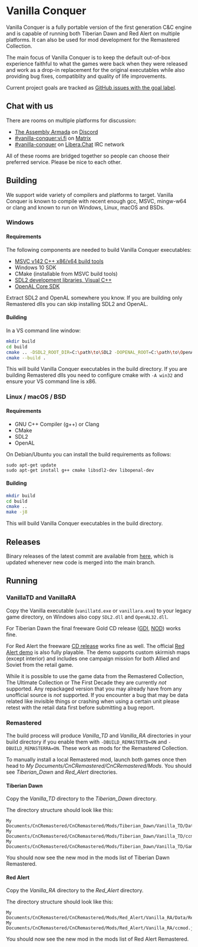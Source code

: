 # Vanilla Conquer
Vanilla Conquer is a fully portable version of the first generation C&C engine and is capable of running both Tiberian Dawn and Red Alert on multiple platforms. It can also be used for mod development for the Remastered Collection.

The main focus of Vanilla Conquer is to keep the default out-of-box experience faithful to what the games were back when they were released and work as a drop-in replacement for the original executables while also providing bug fixes, compatiblity and quality of life improvements.

Current project goals are tracked as [GitHub issues with the goal label](https://github.com/Vanilla-Conquer/Vanilla-Conquer/issues?q=is%3Aissue+is%3Aopen+label%3Agoal).

## Chat with us

There are rooms on multiple platforms for discussion:

- [The Assembly Armada](https://discord.gg/UnWK2Tw) on [Discord](https://discord.gg)
- [#vanilla-conquer:vi.fi](https://matrix.to/#/#vanilla-conquer:vi.fi) on [Matrix](https://matrix.org)
- [#vanilla-conquer](https://web.libera.chat/?channel=#vanilla-conquer) on [Libera.Chat](https://libera.chat]) IRC network

All of these rooms are bridged together so people can choose their preferred service. Please be nice to each other.

## Building

We support wide variety of compilers and platforms to target. Vanilla Conquer is known to compile with recent enough gcc, MSVC, mingw-w64 or clang and known to run on Windows, Linux, macOS and BSDs.

### Windows

#### Requirements

The following components are needed to build Vanilla Conquer executables:

 - [MSVC v142 C++ x86/x64 build tools](https://visualstudio.microsoft.com/visual-cpp-build-tools/)
 - Windows 10 SDK
 - CMake (installable from MSVC build tools)
 - [SDL2 development libraries, Visual C++](https://libsdl.org/download-2.0.php)
 - [OpenAL Core SDK](https://www.openal.org/downloads/)

Extract SDL2 and OpenAL somewhere you know. If you are building only Remastered dlls you can skip installing SDL2 and OpenAL.

#### Building

In a VS command line window:

```sh
mkdir build
cd build
cmake .. -DSDL2_ROOT_DIR=C:\path\to\SDL2 -DOPENAL_ROOT=C:\path\to\OpenAL
cmake --build .
```

This will build Vanilla Conquer executables in the build directory. If you are building Remastered dlls you need to configure cmake with `-A win32` and ensure your VS command line is x86.

### Linux / macOS / BSD

#### Requirements

- GNU C++ Compiler (g++) or Clang
- CMake
- SDL2
- OpenAL

On Debian/Ubuntu you can install the build requirements as follows:

```
sudo apt-get update
sudo apt-get install g++ cmake libsdl2-dev libopenal-dev
```

#### Building

```sh
mkdir build
cd build
cmake ..
make -j8
```

This will build Vanilla Conquer executables in the build directory.

## Releases

Binary releases of the latest commit are available from [here](https://github.com/TheAssemblyArmada/Vanilla-Conquer/releases/tag/latest), which is updated whenever new code is merged into the main branch.

## Running

### VanillaTD and VanillaRA

Copy the Vanilla executable (`vanillatd.exe` or `vanillara.exe`) to your legacy game directory, on Windows also copy `SDL2.dll` and `OpenAL32.dll`.

For Tiberian Dawn the final freeware Gold CD release ([GDI](https://www.moddb.com/games/cc-gold/downloads/command-conquer-gold-free-game-gdi-iso), [NOD](https://www.moddb.com/games/cc-gold/downloads/command-conquer-gold-free-game-nod-iso)) works fine.

For Red Alert the freeware [CD release](https://web.archive.org/web/20080901183216/http://www.ea.com/redalert/news-detail.jsp?id=62) works fine as well.
The official [Red Alert demo](https://www.moddb.com/games/cc-red-alert/downloads/command-conquer-red-alert-demo) is also fully playable.
The demo supports custom skirmish maps (except interior) and includes one campaign mission for both Allied and Soviet from the retail game.

While it is possible to use the game data from the Remastered Collection, The Ultimate Collection or The First Decade they are currently _not_ supported.
Any repackaged version that you may already have from any unofficial source is _not_ supported.
If you encounter a bug that may be data related like invisible things or crashing when using a certain unit please retest with the retail data first before submitting a bug report.

### Remastered

The build process will produce _Vanilla_TD_ and _Vanilla_RA_ directories in your build directory if you enable them with `-DBUILD_REMASTERTD=ON` and `-DBUILD_REMASTERRA=ON`.
These work as mods for the Remastered Collection.

To manually install a local Remastered mod, launch both games once then head to _My Documents/CnCRemastered/CnCRemastered/Mods_.
You should see _Tiberian\_Dawn_ and _Red\_Alert_ directories.

#### Tiberian Dawn

Copy the _Vanilla_TD_ directory to the _Tiberian\_Dawn_ directory.

The directory structure should look like this:

    My Documents/CnCRemastered/CnCRemastered/Mods/Tiberian_Dawn/Vanilla_TD/Data/TiberianDawn.dll
    My Documents/CnCRemastered/CnCRemastered/Mods/Tiberian_Dawn/Vanilla_TD/ccmod.json
    My Documents/CnCRemastered/CnCRemastered/Mods/Tiberian_Dawn/Vanilla_TD/GameConstants_Mod.xml

You should now see the new mod in the mods list of Tiberian Dawn Remastered.

#### Red Alert

Copy the _Vanilla_RA_ directory to the _Red\_Alert_ directory.

The directory structure should look like this:

    My Documents/CnCRemastered/CnCRemastered/Mods/Red_Alert/Vanilla_RA/Data/RedAlert.dll
    My Documents/CnCRemastered/CnCRemastered/Mods/Red_Alert/Vanilla_RA/ccmod.json

You should now see the new mod in the mods list of Red Alert Remastered.
